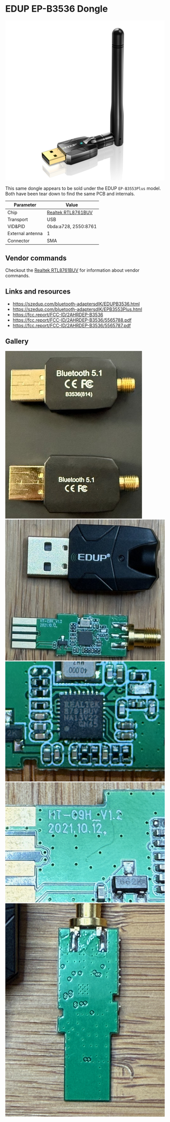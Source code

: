 # EDUP EP-B3536 Dongle

![EDUP EP-B3536](EDUP_EP-B3536.jpg)

This same dongle appears to be sold under the EDUP `EP-B3553Plus` model. Both have been tear down to find the same PCB and internals.

| Parameter        | Value                                               |
| ---------------- | --------------------------------------------------- |
| Chip             | [Realtek RTL8761BUV](../Chip/Realtek_RTL8761BUV.md) |
| Transport        | USB                                                 |
| VID&PID          | 0bda:a728, 2550:8761                                |
| External antenna | 1                                                   |
| Connector        | SMA                                                 |

## Vendor commands

Checkout the [Realtek RTL8761BUV](../Chip/Realtek_RTL8761BUV.md) for information about vendor commands.

## Links and resources

- <https://szedup.com/bluetooth-adaptersdIK/EDUPB3536.html>
- <https://szedup.com/bluetooth-adaptersdIK/EPB3553Plus.html>
- <https://fcc.report/FCC-ID/2AHRDEP-B3536>
- <https://fcc.report/FCC-ID/2AHRDEP-B3536/5565788.pdf>
- <https://fcc.report/FCC-ID/2AHRDEP-B3536/5565787.pdf>

## Gallery

![EDUP EP-B3536](EDUP_EP-B3536_Teardown1.jpg)
![EDUP EP-B3536](EDUP_EP-B3536_Teardown2.jpeg)
![EDUP EP-B3536](EDUP_EP-B3536_Teardown3.jpeg)
![EDUP EP-B3536](EDUP_EP-B3536_Teardown4.jpeg)
![EDUP EP-B3536](EDUP_EP-B3536_Teardown5.jpeg)
